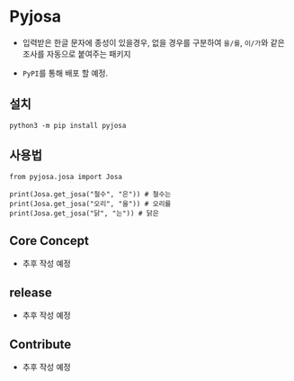 # Pyjosa

- 입력받은 한글 문자에 종성이 있을경우, 없을 경우를 구분하여 `을/를`, `이/가`와 같은 조사를 자동으로 붙여주는 패키지

- `PyPI`를 통해 배포 할 예정.

## 설치

`python3 -m pip install pyjosa`

## 사용법

```python3
from pyjosa.josa import Josa

print(Josa.get_josa("철수", "은")) # 철수는
print(Josa.get_josa("오리", "을")) # 오리를
print(Josa.get_josa("닭", "는")) # 닭은
```

## Core Concept

- 추후 작성 예정

## release

- 추후 작성 예정

## Contribute

- 추후 작성 예정



